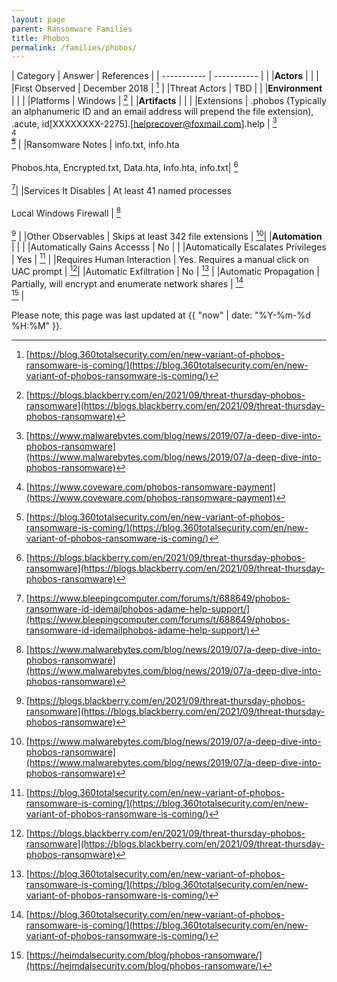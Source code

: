```yaml
---
layout: page
parent: Ransomware Families
title: Phobos
permalink: /families/phobos/
---
```


| Category | Answer | References | 
| ----------- | ----------- | | 
|**Actors** | | |
|First Observed | December 2018 | [^3] |
|Threat Actors | TBD | |
|**Environment** | | |
|Platforms | Windows | [^4] |
|**Artifacts** | | |
|Extensions | .phobos (Typically an alphanumeric ID and an email address will prepend the file extension), .acute, id[XXXXXXXX-2275].[helprecover@foxmail.com].help | [^1]<br>[^2]<br>[^3] |
|Ransomware Notes | info.txt, info.hta<br><br>Phobos.hta, Encrypted.txt, Data.hta, Info.hta, info.txt| [^4]<br><br> [^6]|
|Services It Disables | At least 41 named processes<br><br>Local Windows Firewall | [^1]<br><br>[^4] |
|Other Observables | Skips at least 342 file extensions  | [^1]|
|**Automation** | | |
|Automatically Gains Accesss | No |  |
|Automatically Escalates Privileges | Yes | [^3] |
|Requires Human Interaction | Yes. Requires a manual click on UAC prompt | [^4]|
|Automatic Exfiltration | No | [^3] |
|Automatic Propagation | Partially, will encrypt and enumerate network shares | [^3]<br>[^5] |


[^1]: [https://www.malwarebytes.com/blog/news/2019/07/a-deep-dive-into-phobos-ransomware](https://www.malwarebytes.com/blog/news/2019/07/a-deep-dive-into-phobos-ransomware)
[^2]: [https://www.coveware.com/phobos-ransomware-payment](https://www.coveware.com/phobos-ransomware-payment)
[^3]: [https://blog.360totalsecurity.com/en/new-variant-of-phobos-ransomware-is-coming/](https://blog.360totalsecurity.com/en/new-variant-of-phobos-ransomware-is-coming/)
[^4]: [https://blogs.blackberry.com/en/2021/09/threat-thursday-phobos-ransomware](https://blogs.blackberry.com/en/2021/09/threat-thursday-phobos-ransomware)
[^5]: [https://heimdalsecurity.com/blog/phobos-ransomware/](https://heimdalsecurity.com/blog/phobos-ransomware/)
[^6]: [https://www.bleepingcomputer.com/forums/t/688649/phobos-ransomware-id-idemailphobos-adame-help-support/](https://www.bleepingcomputer.com/forums/t/688649/phobos-ransomware-id-idemailphobos-adame-help-support/)


Please note, this page was last updated at {{ "now" | date: "%Y-%m-%d %H:%M" }}.
